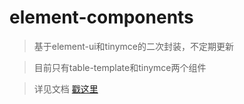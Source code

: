 # element-components

> 基于element-ui和tinymce的二次封装，不定期更新

> 目前只有table-template和tinymce两个组件

> 详见文档 [戳这里](http://static.tigoyun.com/doc/element/index.html)
